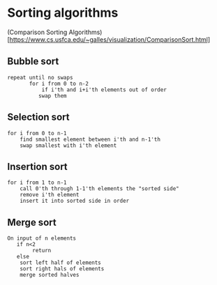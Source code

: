# Sorting algorithms

(Comparison Sorting Algorithms)[https://www.cs.usfca.edu/~galles/visualization/ComparisonSort.html]

## Bubble sort

```
repeat until no swaps
       for i from 0 to n-2
       	   if i'th and i+i'th elements out of order
	      swap them
```

## Selection sort

```
for i from 0 to n-1
    find smallest element between i'th and n-1'th
    swap smallest with i'th element
```

## Insertion sort

```
for i from 1 to n-1
    call 0'th through 1-1'th elements the "sorted side"
    remove i'th element
    insert it into sorted side in order
```

## Merge sort

```
On input of n elements
   if n<2
        return
   else
	sort left half of elements
	sort right hals of elements
	merge sorted halves
```
